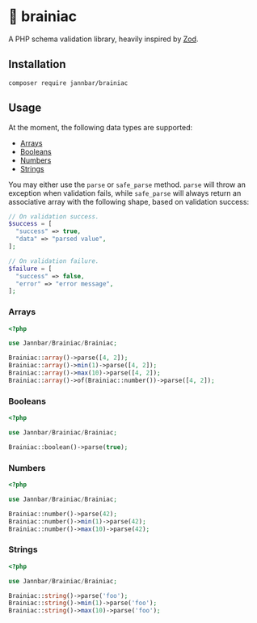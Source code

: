 # 🧠 brainiac

A PHP schema validation library, heavily inspired by [Zod](https://zod.dev).

## Installation

`composer require jannbar/brainiac`

## Usage

At the moment, the following data types are supported:

- [Arrays](#arrays)
- [Booleans](#booleans)
- [Numbers](#numbers)
- [Strings](#strings)

You may either use the `parse` or `safe_parse` method.
`parse` will throw an exception when validation fails, while `safe_parse` will always
return an associative array with the following shape, based on validation success:

```php
// On validation success.
$success = [
  "success" => true,
  "data" => "parsed value",
];

// On validation failure.
$failure = [
  "success" => false,
  "error" => "error message",
];
```

### Arrays

```php
<?php

use Jannbar/Brainiac/Brainiac;

Brainiac::array()->parse([4, 2]);
Brainiac::array()->min(1)->parse([4, 2]);
Brainiac::array()->max(10)->parse([4, 2]);
Brainiac::array()->of(Brainiac::number())->parse([4, 2]);
```

### Booleans

```php
<?php

use Jannbar/Brainiac/Brainiac;

Brainiac::boolean()->parse(true);
```

### Numbers

```php
<?php

use Jannbar/Brainiac/Brainiac;

Brainiac::number()->parse(42);
Brainiac::number()->min(1)->parse(42);
Brainiac::number()->max(10)->parse(42);
```

### Strings

```php
<?php

use Jannbar/Brainiac/Brainiac;

Brainiac::string()->parse('foo');
Brainiac::string()->min(1)->parse('foo');
Brainiac::string()->max(10)->parse('foo');
```
